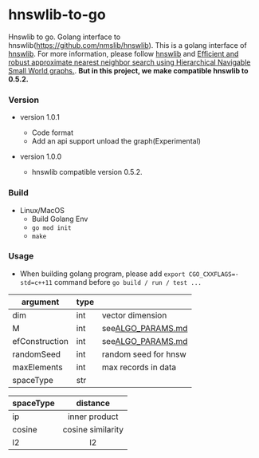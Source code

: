 # hnswlib-to-go
Hnswlib to go. Golang interface to hnswlib(https://github.com/nmslib/hnswlib). This is a golang interface of [hnswlib](https://github.com/nmslib/hnswlib). For more information, please follow [hnswlib](https://github.com/nmslib/hnswlib) and [Efficient and robust approximate nearest neighbor search using Hierarchical Navigable Small World graphs.](https://arxiv.org/abs/1603.09320).
**But in this project, we make compatible hnswlib to 0.5.2.**


### Version

* version 1.0.1
  * Code format
  * Add an api support unload the graph(Experimental)

* version 1.0.0
    * hnswlib compatible version 0.5.2.


### Build

* Linux/MacOS
    * Build Golang Env
    * `go mod init`
    * `make`

### Usage

* When building golang program, please add `export CGO_CXXFLAGS=-std=c++11` command before `go build / run / test ...`

| argument       | type | |
| -------------- | ---- | ----- |
| dim            | int  | vector dimension |
| M              | int  | see[ALGO_PARAMS.md](https://github.com/nmslib/hnswlib/blob/master/ALGO_PARAMS.md) |
| efConstruction | int  | see[ALGO_PARAMS.md](https://github.com/nmslib/hnswlib/blob/master/ALGO_PARAMS.md) |
| randomSeed     | int  | random seed for hnsw |
| maxElements    | int  | max records in data |
| spaceType      | str  | |

| spaceType | distance          |
| --------- |:-----------------:|
| ip        | inner product     |
| cosine    | cosine similarity |
| l2        | l2                |
